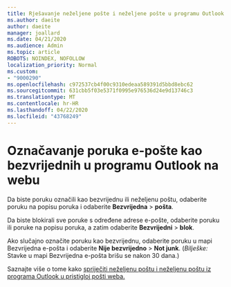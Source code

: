 ```yaml
---
title: Rješavanje neželjene pošte i neželjene pošte u programu Outlook na webu
ms.author: daeite
author: daeite
manager: joallard
ms.date: 04/21/2020
ms.audience: Admin
ms.topic: article
ROBOTS: NOINDEX, NOFOLLOW
localization_priority: Normal
ms.custom:
- "9000290"
ms.openlocfilehash: c972537cb4f00c9310edeaa589391d5bbd8ebc62
ms.sourcegitcommit: 631cbb5f03e5371f0995e976536d24e9d13746c3
ms.translationtype: MT
ms.contentlocale: hr-HR
ms.lasthandoff: 04/22/2020
ms.locfileid: "43768249"
---
```

# <a name="mark-email-messages-as-junk-in-outlook-on-the-web"></a>Označavanje poruka e-pošte kao bezvrijednih u programu Outlook na webu

Da biste poruku označili kao bezvrijednu ili neželjenu poštu, odaberite poruku na popisu poruka i odaberite **Bezvrijedna** > **pošta**.

Da biste blokirali sve poruke s određene adrese e-pošte, odaberite poruku ili poruke na popisu poruka, a zatim odaberite **Bezvrijedni** > **blok**.

Ako slučajno označite poruku kao bezvrijednu, odaberite poruku u mapi Bezvrijedna e-pošta i odaberite **Nije bezvrijedno** > **Not junk**. (*Bilješke:* Stavke u mapi Bezvrijedna e-pošta brišu se nakon 30 dana.)

Saznajte više o tome kako [spriječiti neželjenu poštu i neželjenu poštu iz programa Outlook u pristigloj pošti weba.](https://support.office.com/article/db786e79-54e2-40cc-904f-d89d57b7f41d)
